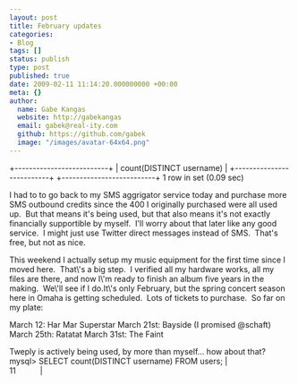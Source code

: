 ```yaml
---
layout: post
title: February updates
categories:
- Blog
tags: []
status: publish
type: post
published: true
date: 2009-02-11 11:14:20.000000000 +00:00
meta: {}
author:
  name: Gabe Kangas
  website: http://gabekangas
  email: gabek@real-ity.com
  github: https://github.com/gabek
  image: "/images/avatar-64x64.png"
---
```

+--------------------------+
| count(DISTINCT username) |
+--------------------------+
+--------------------------+
1 row in set (0.09 sec)</p>
<p>I had to to go back to my SMS aggrigator service today and purchase more SMS outbound credits since the 400 I originally purchased were all used up.  But that means it's being used, but that also means it's not exactly financially supportible by myself.  I'll worry about that later like any good service.  I might just use Twitter direct messages instead of SMS.  That's free, but not as nice.</p>
</body></html>
This weekend I actually setup my music equipment for the first time since I moved here.  That\'s a big step.  I verified all my hardware works, all my files are there, and now I\'m ready to finish an album five years in the making.  We\'ll see if I do.It\'s only February, but the spring concert season here in Omaha is getting scheduled.  Lots of tickets to purchase.  So far on my plate:

March 12: Har Mar Superstar March 21st: Bayside (I promised \@schaft) March 25th: Ratatat March 31st: The Faint

Tweply is actively being used, by more than myself\... how about that?  mysql\> SELECT count(DISTINCT username) FROM users; \|                       11           \|
